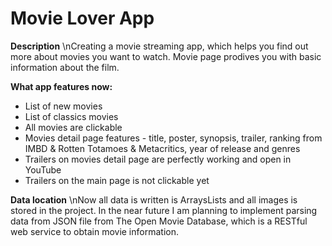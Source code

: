 # Movie Lover App

**Description**
\nCreating a movie streaming app, which helps you find out more about movies you want to watch. Movie page prodives you with basic information about the film.

**What app features now:**
- List of new movies
- List of classics movies
- All movies are clickable
- Movies detail page features - title, poster, synopsis, trailer, ranking from IMBD & Rotten Totamoes & Metacritics, year of release and genres
- Trailers on movies detail page are perfectly working and open in YouTube
- Trailers on the main page is not clickable yet

**Data location**
\nNow all data is written is ArraysLists and all images is stored in the project. 
In the near future I am planning to implement parsing data from JSON file from The Open Movie Database, which is a RESTful web service to obtain movie information.
